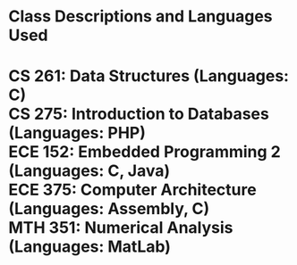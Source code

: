 <h1>Class Descriptions and Languages Used<h1>

<b>CS 261:</b> Data Structures (Languages: C)<br/>
<b>CS 275:</b> Introduction to Databases (Languages: PHP)<br/>
<b>ECE 152:</b> Embedded Programming 2 (Languages: C, Java)<br/>
<b>ECE 375:</b> Computer Architecture (Languages: Assembly, C)<br/>
<b>MTH 351:</b> Numerical Analysis (Languages: MatLab)<br/>
